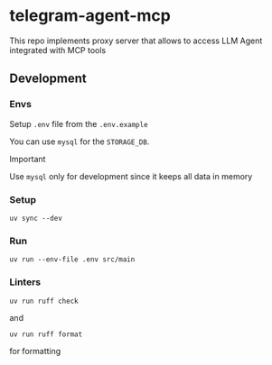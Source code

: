 # telegram-agent-mcp

This repo implements proxy server that allows to access LLM Agent integrated with MCP tools


## Development

### Envs

Setup `.env` file from the `.env.example`

You can use `mysql` for the `STORAGE_DB`.

> [!IMPORTANT]
> Use `mysql` only for development since it keeps all data in memory  

### Setup

```
uv sync --dev
```


### Run

```
uv run --env-file .env src/main
```

### Linters

```
uv run ruff check
```

and 

```
uv run ruff format
```

for formatting
